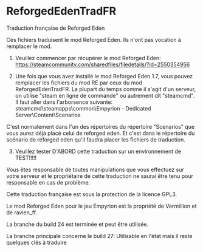 # ReforgedEdenTradFR
Traduction française de Reforged Eden

Ces fichiers traduisent le mod Reforged Eden. Ils n'ont pas vocation à remplacer le mod.

1) Veuillez commencer par récupérer le mod Reforged Eden:
https://steamcommunity.com/sharedfiles/filedetails/?id=2550354956

2) Une fois que vous avez installé le mod Reforged Eden 1.7, vous pouvez remplacer les fichiers du mod RE par ceux du mod ReforgedEdenTradFR. La plupart du temps comme il s'agit d'un serveur, on utilise "steam en ligne de commande" ou autrement dit "steamcmd". Il faut aller dans l'arborsence suivante:
steamcmd\steamapps\common\Empyrion - Dedicated Server\Content\Scenarios

C'est normalement dans l'un des répertoires du répertoire "Scenarios" que vous aurez déjà placé celui de reforged eden. Et c'est dans le répertoire du scénario de reforged eden qu'il faudra placer les fichiers de traduction.

3) Veuillez tester D'ABORD cette traduction sur un environnement de TEST!!!!!

Vous êtes responsable de toutes manipulations que vous effectuez sur votre serveur et le propriétaire de cette traduction ne saurai être tenu pour responsable en cas de problème.

Cette traduction française est sous la protection de la licence GPL3.

Le mod Reforged Eden pour le jeu Empyrion est la propriété de Vermillion et de ravien_ff.

La branche du build 24 est terminée et peut être utilisée.

La branche principale concerne le build 27: Utilisable en l'état mais il reste quelques clés à traduire
